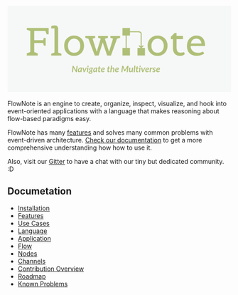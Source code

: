 ![FlowNote](docs/images/logo.png)

FlowNote is an engine to create, organize, inspect, visualize, and hook into event-oriented applications with a language that makes reasoning about flow-based paradigms easy.  

FlowNote has many [features](docs/07-features.md) and solves many common problems with event-driven architecture. [Check our documentation](https://emblem21-opensource.github.io/flownote/) to get a more comprehensive understanding how how to use it.

Also, visit our [Gitter](https://gitter.im/flownote/community?utm_source=badge&utm_medium=badge&utm_campaign=pr-badge) to have a chat with our tiny but dedicated community. :D

## Documetation

* [Installation](https://emblem21-opensource.github.io/flownote/docs/01-installation.md)
* [Features](https://emblem21-opensource.github.io/flownote/docs/07-features.md)
* [Use Cases](https://emblem21-opensource.github.io/flownote/docs/07-use-cases.md)
* [Language](https://emblem21-opensource.github.io/flownote/docs/08-language.md)
* [Application](https://emblem21-opensource.github.io/flownote/docs/02-application.md)
* [Flow](https://emblem21-opensource.github.io/flownote/docs/03-flow.md)
* [Nodes](https://emblem21-opensource.github.io/flownote/docs/04-nodes.md)
* [Channels](https://emblem21-opensource.github.io/flownote/docs/05-channels.md)
* [Contribution Overview](https://emblem21-opensource.github.io/flownote/docs/09-contribution.md)
* [Roadmap](https://emblem21-opensource.github.io/flownote/docs/10-roadmap.md)
* [Known Problems](https://emblem21-opensource.github.io/flownote/docs/11-known-problems.md)